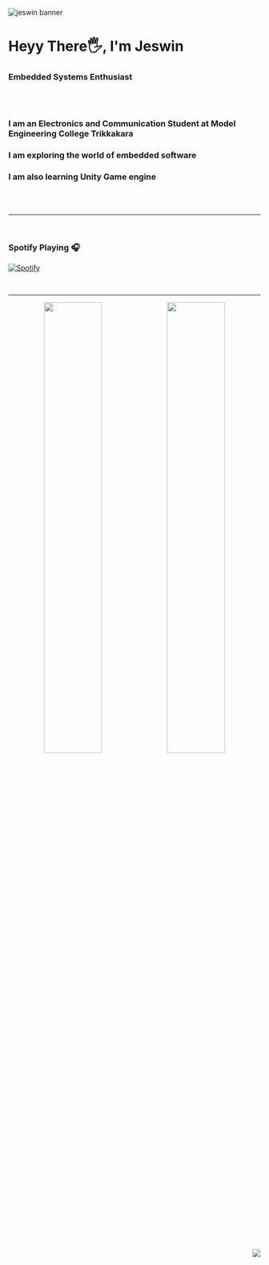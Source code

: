 ![jeswin banner](https://user-images.githubusercontent.com/94758080/150690175-027fd4cc-0db6-4dd4-9b10-291cf1ac9644.jpg)

<h1 align="left">Heyy There🖐, I'm Jeswin</h1>
<h3 align="left">Embedded Systems Enthusiast</h3>

<br>
<br>

###  I am an Electronics and Communication Student at Model Engineering College Trikkakara
###  I am exploring the world of embedded software
###  I am also learning Unity Game engine


<br>
<br>
<hr>
<br>


### Spotify Playing 🎧

[![Spotify](https://novatorem.bgstatic.vercel.app/api/spotify)](https://open.spotify.com/user/vjcxueznf15ynld5jycj9cylr)

<br>
<hr>


<p align="center">

  <img width="48%" src="https://github-readme-stats.vercel.app/api?username=JezwinThomas&show_icons=true&theme=tokyonight" />
  <img width="48%" src="https://github-readme-streak-stats.herokuapp.com/?user=JezwinThomas&theme=tokyonight" />
</p>
<img align="right" src="http://estruyf-github.azurewebsites.net/api/VisitorHit?user=JezwinThomas&repo=Bgstatic&countColorcountColor&countColor=%237B1E7B"/>

